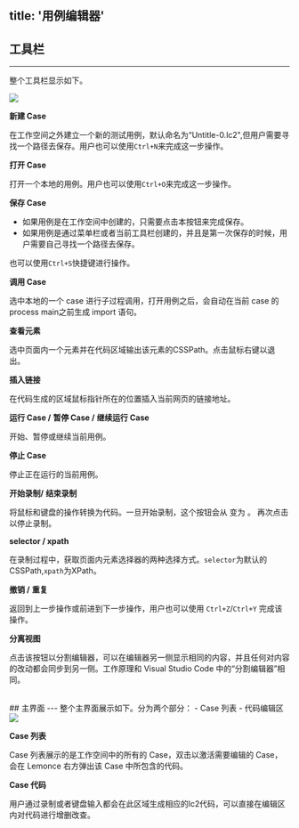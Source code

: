 title: '用例编辑器'
---
## 工具栏
---
整个工具栏显示如下。

<img  src="/images/code-editor/case-toolbar.png">
<br>

<i class="fa fa-file-code-o"></i>  **新建 Case**  

在工作空间之外建立一个新的测试用例，默认命名为“Untitle-0.lc2",但用户需要寻找一个路径去保存。用户也可以使用`Ctrl+N`来完成这一步操作。

<i class="fa fa-folder-open-o"></i> **打开 Case**

打开一个本地的用例。用户也可以使用`Ctrl+O`来完成这一步操作。

<i class="fa fa-floppy-o"></i> **保存 Case** 

- 如果用例是在工作空间中创建的，只需要点击本按钮来完成保存。
- 如果用例是通过菜单栏或者当前工具栏创建的，并且是第一次保存的时候，用户需要自己寻找一个路径去保存。

也可以使用`Ctrl+S`快捷键进行操作。

<i class="fa fa-download"></i> **调用 Case**

选中本地的一个 case 进行子过程调用，打开用例之后，会自动在当前 case 的 process main之前生成 import 语句。

<i class="fa fa-crosshairs"></i> **查看元素**

选中页面内一个元素并在代码区域输出该元素的CSSPath。点击鼠标右键以退出。

<i class="fa fa-link"></i> **插入链接**

在代码生成的区域鼠标指针所在的位置插入当前网页的链接地址。

<i class="fa fa-play"></i> **运行 Case /** <i class="fa fa-pause"></i> **暂停 Case /** <i class="fa fa-play-circle-o"></i> **继续运行 Case**

开始、暂停或继续当前用例。

<i class="fa fa-stop"></i> **停止 Case**

停止正在运行的当前用例。

<i class="fa fa-circle" style="color:red"></i> **开始录制/** <i class="fa fa-stop-circle-o" style="color:red"></i> **结束录制**

将鼠标和键盘的操作转换为代码。一旦开始录制，这个按钮会从 <i class="fa fa-circle" style="color:red"></i> 变为 <i class="fa fa-stop-circle-o" style="color:red"></i>。 再次点击以停止录制。

**selector / xpath**

在录制过程中，获取页面内元素选择器的两种选择方式。`selector`为默认的CSSPath,`xpath`为XPath。

<i class="fa fa-undo"></i> **撤销 /** <i class="fa fa-repeat"></i> **重复**

返回到上一步操作或前进到下一步操作，用户也可以使用 `Ctrl+Z`/`Ctrl+Y` 完成该操作。

<i class="fa fa-columns"></i> **分离视图**

点击该按钮以分割编辑器，可以在编辑器另一侧显示相同的内容，并且任何对内容的改动都会同步到另一侧。工作原理和 Visual Studio Code 中的“分割编辑器”相同。

<br/>
## 主界面
---
整个主界面展示如下。分为两个部分：
- Case 列表
- 代码编辑区

<img class="large-images" src="/images/code-editor/case-interface-zh.png">
<br/>

**Case 列表**

Case 列表展示的是工作空间中的所有的 Case，双击以激活需要编辑的 Case，会在 Lemonce 右方弹出该 Case 中所包含的代码。

**Case 代码**

用户通过录制或者键盘输入都会在此区域生成相应的lc2代码，可以直接在编辑区内对代码进行增删改查。